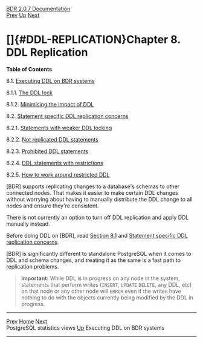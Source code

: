   [BDR 2.0.7 Documentation](README.md)                                                                                       
  [Prev](monitoring-postgres-stats.md "PostgreSQL statistics views")   [Up](manual.md)        [Next](ddl-replication-advice.md "Executing DDL on BDR systems")  


# []{#DDL-REPLICATION}Chapter 8. DDL Replication

**Table of Contents**

8.1. [Executing DDL on BDR systems](ddl-replication-advice.md)

8.1.1. [The DDL
lock](ddl-replication-advice.md#DDL-REPLICATION-LOCKING)

8.1.2. [Minimising the impact of
DDL](ddl-replication-advice.md#DDL-REPLICATION-SAFETY)

8.2. [Statement specific DDL replication
concerns](ddl-replication-statements.md)

8.2.1. [Statements with weaker DDL
locking](ddl-replication-statements.md#AEN1489)

8.2.2. [Not replicated DDL
statements](ddl-replication-statements.md#AEN1519)

8.2.3. [Prohibited DDL
statements](ddl-replication-statements.md#DDL-REPLICATION-PROHIBITED-COMMANDS)

8.2.4. [DDL statements with
restrictions](ddl-replication-statements.md#DDL-REPLICATION-RESTRICTED-COMMANDS)

8.2.5. [How to work around restricted
DDL](ddl-replication-statements.md#DDL-REPLICATION-HOW)

[BDR] supports replicating changes to a database\'s
schemas to other connected nodes. That makes it easier to make certain
DDL changes without worrying about having to manually distribute the DDL
change to all nodes and ensure they\'re consistent.

There is not currently an option to turn off DDL replication and apply
DDL manually instead.

Before doing DDL on [BDR], read [Section
8.1](ddl-replication-advice.md) and [Statement specific DDL
replication concerns](ddl-replication-statements.md).

[BDR] is significantly different to standalone PostgreSQL
when it comes to DDL and schema changes, and treating it as the same is
a fast path to replication problems.

> **Important:** While DDL is in progress on any node in the system,
> statements that perform writes (`INSERT`, `UPDATE`
> `DELETE`, any DDL, etc) on that node or any other node will
> `ERROR` even if the writes have nothing to do with the
> objects currently being modified by the DDL in progress.



  ------------------------------------------------------- ----------------------------------- ----------------------------------------------------
  [Prev](monitoring-postgres-stats.md)    [Home](README.md)    [Next](ddl-replication-advice.md)  
  PostgreSQL statistics views                              [Up](manual.md)                           Executing DDL on BDR systems
  ------------------------------------------------------- ----------------------------------- ----------------------------------------------------
